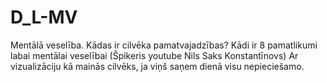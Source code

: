 # D_L-MV
Mentālā veselība.
Kādas ir cilvēka pamatvajadzības?
Kādi ir 8 pamatlikumi labai mentālai veselībai (Špikeris youtube Nils Saks Konstantīnovs)
Ar vizualizāciju kā mainās cilvēks, ja viņš saņem dienā visu nepieciešamo.

